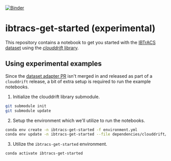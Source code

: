 [![Binder](https://mybinder.org/badge_logo.svg)](https://mybinder.org/v2/gh/Cloud-Drift/ibtracs-get-started/HEAD)

# ibtracs-get-started (experimental)
This repository contains a notebook to get you started with the [IBTrACS dataset](https://www.ncei.noaa.gov/products/international-best-track-archive) using the [*clouddrift* library](https://clouddrift.org/).


## Using experimental examples
Since the [dataset adapter PR](https://github.com/Cloud-Drift/clouddrift/pull/493) isn't merged in and released as part of a `clouddrift` release, a bit of extra setup is required to run the example notebooks.

1. Initialize the clouddrift library submodule.

```bash
git submodule init
git submodule update
```

2. Setup the environment which we'll utilize to run the notebooks.

```bash
conda env create -n ibtracs-get-started -f environment.yml
conda env update -n ibtracs-get-started --file dependencies/clouddrift/environment.yml
```

3. Utilize the `ibtracs-get-started` environment.

```bash
conda activate ibtracs-get-started
```
